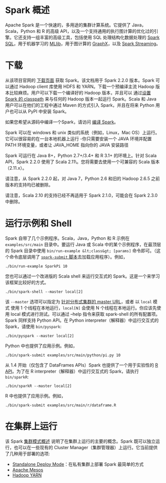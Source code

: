 # Spark 概述

Apache Spark 是一个快速的，多用途的集群计算系统。它提供了 Java，Scala，Python 和 R 的高级 API，以及一个支持通用的执行图计算的优化过的引擎。它还支持一组丰富的高级工具，包括使用 SQL 处理结构化数据处理的 [Spark SQL](sql-programming-guide.html)，用于机器学习的 [MLlib](ml-guide.html)，用于图计算的 [GraphX](graphx-programming-guide.html)，以及 [Spark Streaming](streaming-programming-guide.html)。

# 下载

从该项目官网的 [下载页面](http://spark.apache.org/downloads.html) 获取 Spark。该文档用于 Spark 2.2.0 版本。Spark 可以通过 Hadoop client 库使用 HDFS 和 YARN。下载一个预编译主流 Hadoop 版本比较麻烦。用户可以下载一个编译好的 Hadoop 版本，并且可以 通过[设置 Spark 的 classpath](hadoop-provided.html) 来与任何的 Hadoop 版本一起运行 Spark。Scala 和 Java 用户可以在他们的工程中通过 Maven 的方式引入 Spark，并且在将来 Python 用户也可以从 PyPI 中安装 Spark。

如果您希望从源码中编译一个Spark，请访问 [编译 Spark](building-spark.html)。

Spark 可以在 windows 和 unix 类似的系统（例如，Linux，Mac OS）上运行。它可以很容易的在一台本地机器上运行 -你只需要安装一个 JAVA 环境并配置 PATH 环境变量，或者让 JAVA_HOME 指向你的 JAVA 安装路径

Spark 可运行在 Java 8+，Python 2.7+/3.4+ 和 R 3.1+ 的环境上。针对 Scala API，Spark 2.2.0 使用了 Scala 2.11\。您将需要去使用一个可兼容的 Scala 版本（2.11.x）。

请注意，从 Spark 2.2.0 起，对 Java 7，Python 2.6 和旧的 Hadoop 2.6.5 之前版本的支持均已被删除。

请注意，Scala 2.10 的支持已经不再适用于 Spark 2.1.0，可能会在 Spark 2.3.0 中删除。

# 运行示例和 Shell

Spark 自带了几个示例程序。Scala，Java，Python 和 R 示例在 `examples/src/main` 目录中。要运行 Java 或 Scala 中的某个示例程序，在最顶层的 Spark 目录中使用 `bin/run-example &lt;class&gt; [params]` 命令即可。（这个命令底层调用了 [`spark-submit` 脚本](submitting-applications.html)去加载应用程序）。例如，

```
./bin/run-example SparkPi 10 
```

您也可以通过一个改进版的 Scala shell 来运行交互式的 Spark。这是一个来学习该框架比较好的方式。

```
./bin/spark-shell --master local[2] 
```

该 `--master` 选项可以指定为 [针对分布式集群的 master URL](submitting-applications.html#master-urls)，或者 以 `local` 模式 使用 1 个线程在本地运行，`local[N]` 会使用 N 个线程在本地运行。你应该先使用 local 模式进行测试。可以通过 –help 指令来获取 spark-shell 的所有配置项。Spark 同样支持 Python API。在 Python interpreter（解释器）中运行交互式的 Spark，请使用 `bin/pyspark`:

```
./bin/pyspark --master local[2] 
```

Python 中也提供了应用示例。例如，

```
./bin/spark-submit examples/src/main/python/pi.py 10 
```

从 1.4 开始（仅包含了 DataFrames APIs）Spark 也提供了一个用于实验性的 [R API](sparkr.html)。为了在 R interpreter（解释器）中运行交互式的 Spark，请执行 `bin/sparkR`:

```
./bin/sparkR --master local[2] 
```

R 中也提供了应用示例。例如，

```
./bin/spark-submit examples/src/main/r/dataframe.R 
```

# 在集群上运行

该 Spark [集群模式概述](cluster-overview.html) 说明了在集群上运行的主要的概念。Spark 既可以独立运行，也可以在一些现有的 Cluster Manager（集群管理器）上运行。它当前提供了几种用于部署的选项:

*   [Standalone Deploy Mode](spark-standalone.html)：在私有集群上部署 Spark 最简单的方式
*   [Apache Mesos](running-on-mesos.html)
*   [Hadoop YARN](running-on-yarn.html)
